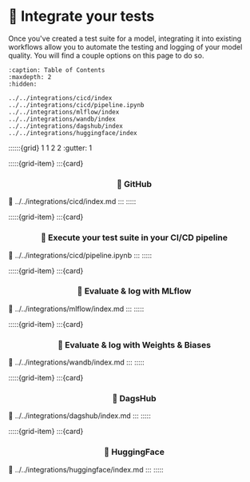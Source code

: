# 🔁 Integrate your tests

Once you've created a test suite for a model, integrating it into existing workflows allow you to automate the testing and logging of your model quality. You will find a couple options on this page to do so.

```{toctree}
:caption: Table of Contents
:maxdepth: 2
:hidden:

../../integrations/cicd/index
../../integrations/cicd/pipeline.ipynb
../../integrations/mlflow/index
../../integrations/wandb/index
../../integrations/dagshub/index
../../integrations/huggingface/index

```

::::::{grid} 1 1 2 2
:gutter: 1

:::::{grid-item}
:::{card} <br/><h3><center>🐙️ GitHub</center></h3>
:link: ../../integrations/cicd/index.md
:::
:::::

:::::{grid-item}
:::{card} <br/><h3><center>🚀 Execute your test suite in your CI/CD pipeline</center></h3>
:link: ../../integrations/cicd/pipeline.ipynb
:::
:::::

:::::{grid-item}
:::{card} <br/><h3><center>🏃 Evaluate & log with MLflow</center></h3>
:link: ../../integrations/mlflow/index.md
:::
:::::

:::::{grid-item}
:::{card} <br/><h3><center>🐝  Evaluate & log with Weights & Biases</center></h3>
:link: ../../integrations/wandb/index.md
:::
:::::

:::::{grid-item}
:::{card} <br/><h3><center>🐶 DagsHub</center></h3>
:link: ../../integrations/dagshub/index.md
:::
:::::

:::::{grid-item}
:::{card} <br/><h3><center>🤗 HuggingFace</center></h3>
:link: ../../integrations/huggingface/index.md
:::
:::::
